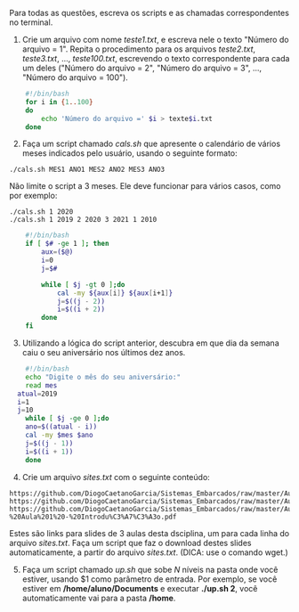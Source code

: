 Para todas as questões, escreva os scripts e as chamadas correspondentes no terminal.

1. Crie um arquivo com nome _teste1.txt_, e escreva nele o texto "Número do arquivo = 1". Repita o procedimento para os arquivos _teste2.txt_, _teste3.txt_, ..., _teste100.txt_, escrevendo o texto correspondente para cada um deles ("Número do arquivo = 2", "Número do arquivo = 3", ..., "Número do arquivo = 100").

```bash
	#!/bin/bash
	for i in {1..100}
	do
  		echo 'Número do arquivo =' $i > texte$i.txt
	done
```

2. Faça um script chamado _cals.sh_ que apresente o calendário de vários meses indicados pelo usuário, usando o seguinte formato:

```script
./cals.sh MES1 ANO1 MES2 ANO2 MES3 ANO3
```

Não limite o script a 3 meses. Ele deve funcionar para vários casos, como por exemplo:

```script
./cals.sh 1 2020
./cals.sh 1 2019 2 2020 3 2021 1 2010
```

```bash
	#!/bin/bash
	if [ $# -ge 1 ]; then
		aux=($@)
		i=0
		j=$#

		while [ $j -gt 0 ];do
			cal -my ${aux[i]} ${aux[i+1]}
			j=$((j - 2))
			i=$((i + 2))
		done
	fi

```

3. Utilizando a lógica do script anterior, descubra em que dia da semana caiu o seu aniversário nos últimos dez anos.
```bash
	#!/bin/bash
	echo "Digite o mês do seu aniversário:"
	read mes
  atual=2019
  i=1
  j=10
	while [ $j -ge 0 ];do
  	ano=$((atual - i))
  	cal -my $mes $ano
  	j=$((j - 1))
  	i=$((i + 1))
	done

```
4. Crie um arquivo _sites.txt_ com o seguinte conteúdo:

```
https://github.com/DiogoCaetanoGarcia/Sistemas_Embarcados/raw/master/Aulas/01_Linux%20b%C3%A1sico.pdf
https://github.com/DiogoCaetanoGarcia/Sistemas_Embarcados/raw/master/Aulas/01_Linux%20b%C3%A1sico_Shell_Script.pdf
https://github.com/DiogoCaetanoGarcia/Sistemas_Embarcados/raw/master/Aulas/01_Sistemas%20Embarcados%20-%20Aula%201%20-%20Introdu%C3%A7%C3%A3o.pdf
```

Estes são links para slides de 3 aulas desta dsciplina, um para cada linha do arquivo _sites.txt_. Faça um script que faz o download destes slides automaticamente, a partir do arquivo _sites.txt_. (DICA: use o comando wget.)

5. Faça um script chamado _up.sh_ que sobe _N_ níveis na pasta onde você estiver, usando $1 como parâmetro de entrada. Por exemplo, se você estiver em **/home/aluno/Documents** e executar **./up.sh 2**, você automaticamente vai para a pasta **/home**.
